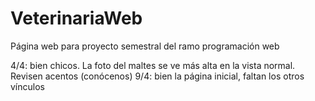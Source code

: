 # VeterinariaWeb
Página web para proyecto semestral del ramo programación web

4/4: bien chicos. La foto del maltes se ve más alta en la vista normal. Revisen acentos (conócenos)
9/4: bien la página inicial, faltan los otros vínculos
